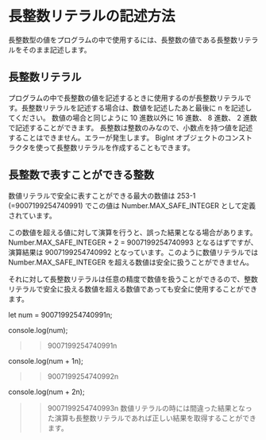 # 長整数リテラルの記述方法
長整数型の値をプログラムの中で使用するには、長整数の値である長整数リテラルをそのまま記述します。

## 長整数リテラル
プログラムの中で長整数の値を記述するときに使用するのが長整数リテラルです。長整数リテラルを記述する場合は、数値を記述したあと最後に n を記述してください。
数値の場合と同じように 10 進数以外に 16 進数、 8 進数、 2 進数で記述することができます。
長整数は整数のみなので、小数点を持つ値を記述することはできません。エラーが発生します。
 BigInt オブジェクトのコンストラクタを使って長整数リテラルを作成することもできます。

 ## 長整数で表すことができる整数
 数値リテラルで安全に表すことができる最大の数値は 253-1 (=9007199254740991) でこの値は Number.MAX_SAFE_INTEGER として定義されています。

この数値を超える値に対して演算を行うと、誤った結果となる場合があります。
Number.MAX_SAFE_INTEGER + 2 = 9007199254740993 となるはずですが、演算結果は 9007199254740992 となっています。このように数値リテラルでは Number.MAX_SAFE_INTEGER を超える数値は安全に扱うことができません。

それに対して長整数リテラルは任意の精度で数値を扱うことができるので、整数リテラルで安全に扱える数値を超える数値であっても安全に使用することができます。

let num = 9007199254740991n;

console.log(num);
>> 9007199254740991n

console.log(num + 1n);
>> 9007199254740992n

console.log(num + 2n);
>> 9007199254740993n
数値リテラルの時には間違った結果となった演算も長整数リテラルであれば正しい結果を取得することができます。